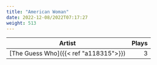 ```yaml
---
title: "American Woman"
date: 2022-12-08/2022T07:17:27
weight: 513
---
```




 Artist | Plays 
----- | -----:
[The Guess Who]({{< ref "a118315">}}) | 3
